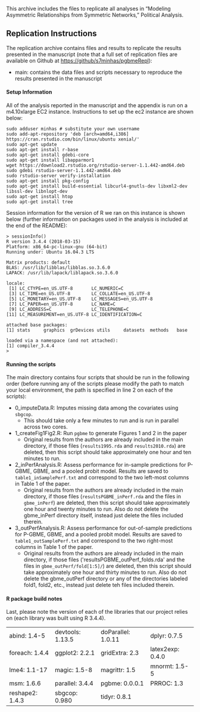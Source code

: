 This archive includes the files to replicate all analyses in “Modeling Asymmetric Relationships from Symmetric Networks,” Political Analysis.

## Replication Instructions

The replication archive contains files and results to replicate the results presented in the manuscript (note that a full set of replication files are available on Github at [https://github/s7minhas/pgbmeRepl](https://github.com/s7minhas/pgbmeRepl)):

- main: contains the data files and scripts necessary to reproduce the results presented in the manuscript

#### Setup Information

All of the analysis reported in the manuscript and the appendix is run on a m4.10xlarge EC2 instance. Instructions to set up the ec2 instance are shown below: 

```
sudo adduser minhas # substitute your own username
sudo add-apt-repository 'deb [arch=amd64,i386] https://cran.rstudio.com/bin/linux/ubuntu xenial/'
sudo apt-get update
sudo apt-get install r-base
sudo apt-get install gdebi-core
sudo apt-get install libapparmor1
wget https://download2.rstudio.org/rstudio-server-1.1.442-amd64.deb
sudo gdebi rstudio-server-1.1.442-amd64.deb
sudo rstudio-server verify-installation
sudo apt-get install pkg-config
sudo apt-get install build-essential libcurl4-gnutls-dev libxml2-dev libssl-dev libnlopt-dev
sudo apt-get install htop
sudo apt-get install tree
```

Session information for the version of R we ran on this instance is shown below (further information on packages used in the analysis is included at the end of the README): 

```
> sessionInfo()
R version 3.4.4 (2018-03-15)
Platform: x86_64-pc-linux-gnu (64-bit)
Running under: Ubuntu 16.04.3 LTS

Matrix products: default
BLAS: /usr/lib/libblas/libblas.so.3.6.0
LAPACK: /usr/lib/lapack/liblapack.so.3.6.0

locale:
 [1] LC_CTYPE=en_US.UTF-8       LC_NUMERIC=C
 [3] LC_TIME=en_US.UTF-8        LC_COLLATE=en_US.UTF-8
 [5] LC_MONETARY=en_US.UTF-8    LC_MESSAGES=en_US.UTF-8
 [7] LC_PAPER=en_US.UTF-8       LC_NAME=C
 [9] LC_ADDRESS=C               LC_TELEPHONE=C
[11] LC_MEASUREMENT=en_US.UTF-8 LC_IDENTIFICATION=C

attached base packages:
[1] stats     graphics  grDevices utils     datasets  methods   base

loaded via a namespace (and not attached):
[1] compiler_3.4.4
>
```

#### Running the scripts

The main directory contains four scripts that should be run in the following order (before running any of the scripts please modify the path to match your local environment, the path is specified in line 2 on each of the scripts): 

- 0_imputeData.R: Imputes missing data among the covariates using `sbgcop`.
    + This should take only a few minutes to run and is run in parallel across two cores.
- 1_createFig1Fig2.R: Run `pgbme` to generate Figures 1 and 2 in the paper
    + Original results from the authors are already included in the main directory, if those files (`results1995.rda` and `results2010.rda`) are deleted, then this script should take approximately one hour and ten minutes to run. 
- 2_inPerfAnalysis.R: Assess performance for in-sample predictions for P-GBME, GBME, and a pooled probit model. Results are saved to `table1_inSamplePerf.txt` and correspond to the two left-most columns in Table 1 of the paper.
    + Original results from the authors are already included in the main directory, if those files (`resultsPGBME_inPerf.rda` and the files in `gbme_inPerf`) are deleted, then this script should take approximately one hour and twenty minutes to run. Also do not delete the gbme_inPerf directory itself, instead just delete the files included therein.
- 3_outPerfAnalysis.R: Assess performance for out-of-sample predictions for P-GBME, GBME, and a pooled probit model. Results are saved to `table1_outSamplePerf.txt` and correspond to the two right-most columns in Table 1 of the paper.
    + Original results from the authors are already included in the main directory, if those files ('resultsPGBME_outPerf_folds.rda' and the files in `gbme_outPerf/fold[1:5]/`) are deleted, then this script should take approximately one hour and thirty minutes to run. Also do not delete the gbme_outPerf directory or any of the directories labeled fold1, fold2, etc., instead just delete teh files included therein.

#### R package build notes

Last, please note the version of each of the libraries that our project relies on (each library was built using R 3.4.4). 

|                |                 |                   |                 |
|:---------------|:----------------|:------------------|:----------------|
|abind: 1.4-5    |devtools: 1.13.5 |doParallel: 1.0.11 |dplyr: 0.7.5     |
|foreach: 1.4.4  |ggplot2: 2.2.1   |gridExtra: 2.3     |latex2exp: 0.4.0 |
|lme4: 1.1-17    |magic: 1.5-8     |magrittr: 1.5      |mnormt: 1.5-5    |
|msm: 1.6.6      |parallel: 3.4.4  |pgbme: 0.0.0.1     |PRROC: 1.3       |
|reshape2: 1.4.3 |sbgcop: 0.980    |tidyr: 0.8.1       |                 |
